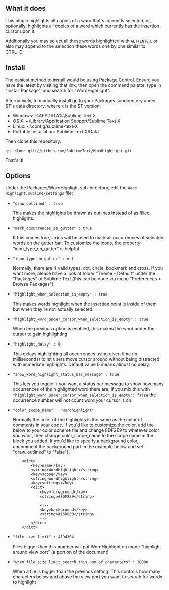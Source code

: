 What it does
------------

This plugin highlights all copies of a word that's currently selected, or,
optionally, highlights all copies of a word which currently has the insertion cursor upon it.

Additionally you may select all these words highlighted with `ALT+ENTER`, or also may append to the selection these words one by one similar to CTRL+D.

Install
-------

The easiest method to install would be using [Package Control](https://sublime.wbond.net/installation).
Ensure you have the latest by visiting that link, then open the command palette, type in
"Install Package", and search for "WordHighLight".

Alternatively, to manually install go to your Packages subdirectory under ST's data directory, where `X` is the ST version:

* Windows: %APPDATA%\Sublime Text X
* OS X: ~/Library/Application Support/Sublime Text X
* Linux: ~/.config/sublime-text-X
* Portable Installation: Sublime Text X/Data

Then clone this repository:

    git clone git://github.com/SublimeText/WordHighlight.git

That's it!

Options
-------

Under the Packages/WordHighlight sub-directory, edit the `Word Highlight.sublime-settings` file:

*	`"draw_outlined" : true`

	This makes the highlights be drawn as outlines instead of as filled
	highlights.
*	`"mark_occurrences_on_gutter" : true`

	If this comes true, icons will be used to mark all occurrences of selected words on the gutter bar.
	To customize the icons, the property "icon_type_on_gutter" is helpful.

*	`"icon_type_on_gutter" : dot`

	Normally, there are 4 valid types: dot, circle, bookmark and cross. If you want more, please
	have a look at folder "Theme - Default" under the "Packages" of Sublime Text (this can be done
    via menu "Preferences > Browse Packages").

*	`"highlight_when_selection_is_empty" : true`

	This makes words highlight when the insertion point is inside of them but when
	they're not actually selected.

*	`"highlight_word_under_cursor_when_selection_is_empty" : true`

	When the previous option is enabled, this makes the word under the cursor to gain highlighting

*	`"highlight_delay" : 0`

	This delays highlighting all occurrences using given time (in milliseconds) to let users move cursor
	around without being distracted with immediate highlights. Default value 0 means almost no delay.

*	`"show_word_highlight_status_bar_message" : true`

	This lets you toggle if you want a status bar message to show how many occurrences of the highlighted word there are.
	If you mix this with `"highlight_word_under_cursor_when_selection_is_empty": false` the occurrence number will not count word your cursor is on.

*	`"color_scope_name" : "wordhighlight"`

	Normally the color of the highlights is the same as the color of comments in
	your code. If you'd like to customize the color, add the below to your color
	scheme file and change EDF2E9 to whatever color you want, then change
	color_scope_name to the scope name in the block you added. If you'd like to
	specify a background color, uncomment the background part in the example below
	and set "draw_outlined" to "false").

			<dict>
				<key>name</key>
				<string>WordHighlight</string>
				<key>scope</key>
				<string>wordhighlight</string>
				<key>settings</key>
				<dict>
					<key>foreground</key>
					<string>#EDF2E9</string>

					<!--
					<key>background</key>
					<string>#16DD00</string>
					-->
				</dict>
			</dict>

* `"file_size_limit" : 4194304`

	Files bigger than this number will put WordHighlight on mode "highlight around view port" (a portion of the document)

* `"when_file_size_limit_search_this_num_of_characters" : 20000`

	When a file is bigger than the previous setting. This controls how many characters below and above the  view port you want to search for words to highlight

